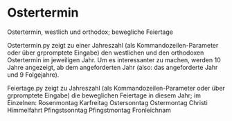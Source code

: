 # Ostertermin
 Ostertermin, westlich und orthodox; bewegliche Feiertage

Ostertermin.py zeigt zu einer Jahreszahl (als Kommandozeilen-Parameter oder über grpromptete Eingabe) den westlichen und den orthodoxen Ostertermin im jeweiligen Jahr. 
Um es interessanter zu machen, werden 10 Jahre angezeigt, ab dem angeforderten Jahr (also: das angeforderte Jahr und 9 Folgejahre). 

Feiertage.py zeigt zu Jahreszahl (als Kommandozeilen-Parameter oder über grpromptete Eingabe) die beweglichen Feiertage in diesem Jahr; im Einzelnen: 
        Rosenmontag
        Karfreitag
        Ostersonntag
        Ostermontag
        Christi Himmelfahrt
        Pfingstsonntag
        Pfingstmontag
        Fronleichnam